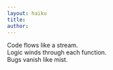 ```yaml
---
layout: haiku
title:
author:
---
```


Code flows like a stream. <br>
Logic winds through each function. <br>
Bugs vanish like mist. <br>